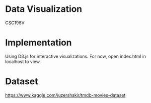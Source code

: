 # Data Visualization
 CSC196V
# Implementation
 Using D3.js for interactive visualizations. For now, open index.html in localhost to view.

# Dataset
https://www.kaggle.com/juzershakir/tmdb-movies-dataset
